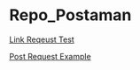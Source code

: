 # Repo_Postaman

[Link Reqeust Test](https://github.com/hackingteam55/Repo_Postaman/blob/3838d61ae06aa8ab2c5f83c4e7d5234efe979608/Simple%20Books%20API.postman_collection.json#L30)

[Post Request Example](https://github.com/hackingteam55/Repo_Postaman/blob/3838d61ae06aa8ab2c5f83c4e7d5234efe979608/Simple%20Books%20API.postman_collection.json#L365C6-L365C6)
